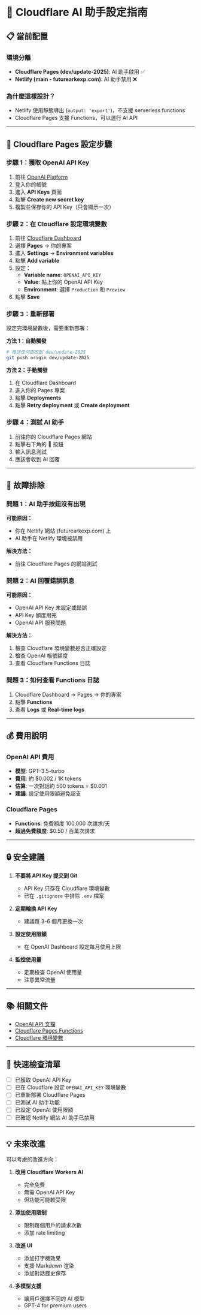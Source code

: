 # 🤖 Cloudflare AI 助手設定指南

## 📋 當前配置

### 環境分離
- **Cloudflare Pages (dev/update-2025)**: AI 助手啟用 ✅
- **Netlify (main - futurearkexp.com)**: AI 助手禁用 ❌

### 為什麼這樣設計？
- Netlify 使用靜態導出 (`output: 'export'`)，不支援 serverless functions
- Cloudflare Pages 支援 Functions，可以運行 AI API

---

## 🔧 Cloudflare Pages 設定步驟

### 步驟 1：獲取 OpenAI API Key

1. 前往 [OpenAI Platform](https://platform.openai.com/)
2. 登入你的帳號
3. 進入 **API Keys** 頁面
4. 點擊 **Create new secret key**
5. 複製並保存你的 API Key（只會顯示一次）

### 步驟 2：在 Cloudflare 設定環境變數

1. 前往 [Cloudflare Dashboard](https://dash.cloudflare.com/)
2. 選擇 **Pages** → 你的專案
3. 進入 **Settings** → **Environment variables**
4. 點擊 **Add variable**
5. 設定：
   - **Variable name**: `OPENAI_API_KEY`
   - **Value**: 貼上你的 OpenAI API Key
   - **Environment**: 選擇 `Production` 和 `Preview`
6. 點擊 **Save**

### 步驟 3：重新部署

設定完環境變數後，需要重新部署：

**方法 1：自動觸發**
```bash
# 推送任何更改到 dev/update-2025
git push origin dev/update-2025
```

**方法 2：手動觸發**
1. 在 Cloudflare Dashboard
2. 進入你的 Pages 專案
3. 點擊 **Deployments**
4. 點擊 **Retry deployment** 或 **Create deployment**

### 步驟 4：測試 AI 助手

1. 前往你的 Cloudflare Pages 網站
2. 點擊右下角的 🤖 按鈕
3. 輸入訊息測試
4. 應該會收到 AI 回覆

---

## 🐛 故障排除

### 問題 1：AI 助手按鈕沒有出現
**可能原因：**
- 你在 Netlify 網站 (futurearkexp.com) 上
- AI 助手在 Netlify 環境被禁用

**解決方法：**
- 前往 Cloudflare Pages 的網站測試

### 問題 2：AI 回覆錯誤訊息
**可能原因：**
- OpenAI API Key 未設定或錯誤
- API Key 額度用完
- OpenAI API 服務問題

**解決方法：**
1. 檢查 Cloudflare 環境變數是否正確設定
2. 檢查 OpenAI 帳號額度
3. 查看 Cloudflare Functions 日誌

### 問題 3：如何查看 Functions 日誌
1. Cloudflare Dashboard → Pages → 你的專案
2. 點擊 **Functions**
3. 查看 **Logs** 或 **Real-time logs**

---

## 💰 費用說明

### OpenAI API 費用
- **模型**: GPT-3.5-turbo
- **費用**: 約 $0.002 / 1K tokens
- **估算**: 一次對話約 500 tokens = $0.001
- **建議**: 設定使用限額避免超支

### Cloudflare Pages
- **Functions**: 免費額度 100,000 次請求/天
- **超過免費額度**: $0.50 / 百萬次請求

---

## 🔒 安全建議

1. **不要將 API Key 提交到 Git**
   - API Key 只存在 Cloudflare 環境變數
   - 已在 `.gitignore` 中排除 `.env` 檔案

2. **定期輪換 API Key**
   - 建議每 3-6 個月更換一次

3. **設定使用限額**
   - 在 OpenAI Dashboard 設定每月使用上限

4. **監控使用量**
   - 定期檢查 OpenAI 使用量
   - 注意異常流量

---

## 📚 相關文件

- [OpenAI API 文檔](https://platform.openai.com/docs)
- [Cloudflare Pages Functions](https://developers.cloudflare.com/pages/functions/)
- [Cloudflare 環境變數](https://developers.cloudflare.com/pages/configuration/build-configuration/)

---

## 🎯 快速檢查清單

- [ ] 已獲取 OpenAI API Key
- [ ] 已在 Cloudflare 設定 `OPENAI_API_KEY` 環境變數
- [ ] 已重新部署 Cloudflare Pages
- [ ] 已測試 AI 助手功能
- [ ] 已設定 OpenAI 使用限額
- [ ] 已確認 Netlify 網站 AI 助手已禁用

---

## 💡 未來改進

可以考慮的改進方向：

1. **改用 Cloudflare Workers AI**
   - 完全免費
   - 無需 OpenAI API Key
   - 但功能可能較受限

2. **添加使用限制**
   - 限制每個用戶的請求次數
   - 添加 rate limiting

3. **改進 UI**
   - 添加打字機效果
   - 支援 Markdown 渲染
   - 添加對話歷史保存

4. **多模型支援**
   - 讓用戶選擇不同的 AI 模型
   - GPT-4 for premium users
